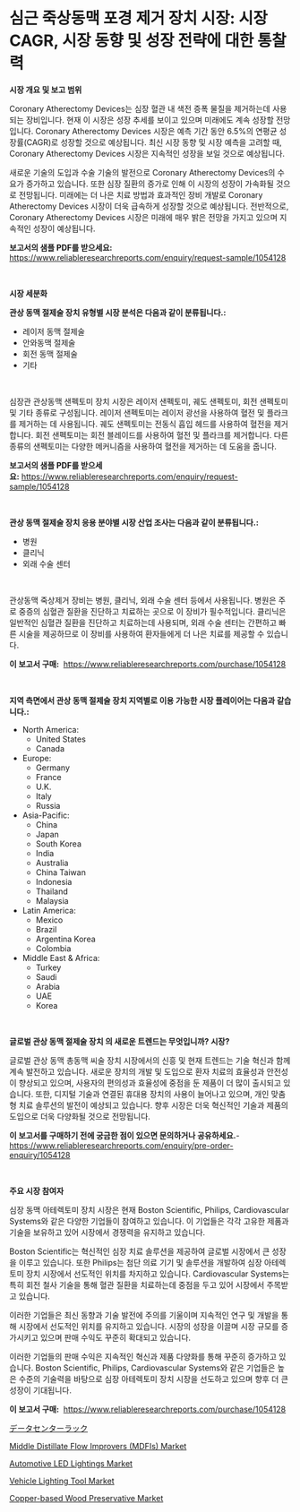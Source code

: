 <p><h1>심근 죽상동맥 포경 제거 장치 시장: 시장 CAGR, 시장 동향 및 성장 전략에 대한 통찰력</h1></p><p><strong>시장 개요 및 보고 범위</strong></p>
<p><p>Coronary Atherectomy Devices는 심장 혈관 내 색전 증폭 물질을 제거하는데 사용되는 장비입니다. 현재 이 시장은 성장 추세를 보이고 있으며 미래에도 계속 성장할 전망입니다. Coronary Atherectomy Devices 시장은 예측 기간 동안 6.5%의 연평균 성장률(CAGR)로 성장할 것으로 예상됩니다. 최신 시장 동향 및 시장 예측을 고려할 때, Coronary Atherectomy Devices 시장은 지속적인 성장을 보일 것으로 예상됩니다.</p><p>새로운 기술의 도입과 수술 기술의 발전으로 Coronary Atherectomy Devices의 수요가 증가하고 있습니다. 또한 심장 질환의 증가로 인해 이 시장의 성장이 가속화될 것으로 전망됩니다. 미래에는 더 나은 치료 방법과 효과적인 장비 개발로 Coronary Atherectomy Devices 시장이 더욱 급속하게 성장할 것으로 예상됩니다. 전반적으로, Coronary Atherectomy Devices 시장은 미래에 매우 밝은 전망을 가지고 있으며 지속적인 성장이 예상됩니다.</p></p>
<p><strong>보고서의 샘플 PDF를 받으세요:</strong> <a href="https://www.reliableresearchreports.com/enquiry/request-sample/1054128">https://www.reliableresearchreports.com/enquiry/request-sample/1054128</a></p>
<p>&nbsp;</p>
<p><strong>시장 세분화</strong></p>
<p><strong>관상 동맥 절제술 장치 유형별 시장 분석은 다음과 같이 분류됩니다.:</strong></p>
<p><ul><li>레이저 동맥 절제술</li><li>안와동맥 절제술</li><li>회전 동맥 절제술</li><li>기타</li></ul></p>
<p>&nbsp;</p>
<p><p>심장관 관상동맥 샌펙토미 장치 시장은 레이저 샌펙토미, 궤도 샌펙토미, 회전 샌펙토미 및 기타 종류로 구성됩니다. 레이저 샌펙토미는 레이저 광선을 사용하여 혈전 및 플라크를 제거하는 데 사용됩니다. 궤도 샌펙토미는 전동식 흡입 헤드를 사용하여 혈전을 제거합니다. 회전 샌펙토미는 회전 블레이드를 사용하여 혈전 및 플라크를 제거합니다. 다른 종류의 샌펙토미는 다양한 메커니즘을 사용하여 혈전을 제거하는 데 도움을 줍니다.</p></p>
<p><strong>보고서의 샘플 PDF를 받으세요:</strong>&nbsp;<a href="https://www.reliableresearchreports.com/enquiry/request-sample/1054128">https://www.reliableresearchreports.com/enquiry/request-sample/1054128</a></p>
<p>&nbsp;</p>
<p><strong> 관상 동맥 절제술 장치 응용 분야별 시장 산업 조사는 다음과 같이 분류됩니다.:</strong></p>
<p><ul><li>병원</li><li>클리닉</li><li>외래 수술 센터</li></ul></p>
<p>&nbsp;</p>
<p><p>관상동맥 죽상제거 장비는 병원, 클리닉, 외래 수술 센터 등에서 사용됩니다. 병원은 주로 중증의 심혈관 질환을 진단하고 치료하는 곳으로 이 장비가 필수적입니다. 클리닉은 일반적인 심혈관 질환을 진단하고 치료하는데 사용되며, 외래 수술 센터는 간편하고 빠른 시술을 제공하므로 이 장비를 사용하여 환자들에게 더 나은 치료를 제공할 수 있습니다.</p></p>
<p><strong>이 보고서 구매:</strong>&nbsp; <a href="https://www.reliableresearchreports.com/purchase/1054128">https://www.reliableresearchreports.com/purchase/1054128</a></p>
<p>&nbsp;</p>
<p><strong>지역 측면에서 관상 동맥 절제술 장치 지역별로 이용 가능한 시장 플레이어는 다음과 같습니다.:</strong></p>
<p><ul>
    <li>
        North America:
        <ul>
            <li>United States</li>
            <li>Canada</li>
        </ul>
    </li>
    <li>
        Europe:
        <ul>
            <li>Germany</li>
            <li>France</li>
            <li>U.K.</li>
            <li>Italy</li>
            <li>Russia</li>
        </ul>
    </li>
    <li>
        Asia-Pacific:
        <ul>
            <li>China</li>
            <li>Japan</li>
            <li>South Korea</li>
            <li>India</li>
            <li>Australia</li>
            <li>China Taiwan</li>
            <li>Indonesia</li>
            <li>Thailand</li>
            <li>Malaysia</li>
        </ul>
    </li>
    <li>
        Latin America:
        <ul>
            <li>Mexico</li>
            <li>Brazil</li>
            <li>Argentina Korea</li>
            <li>Colombia</li>
        </ul>
    </li>
    <li>
        Middle East & Africa:
        <ul>
            <li>Turkey</li>
            <li>Saudi</li>
            <li>Arabia</li>
            <li>UAE</li>
            <li>Korea</li>
        </ul>
    </li>
    </ul></p>
<p>&nbsp;</p>
<p><strong>글로벌 관상 동맥 절제술 장치 의 새로운 트렌드는 무엇입니까? 시장?</strong></p>
<p><p>글로벌 관상 동맥 총동맥 씨술 장치 시장에서의 신흥 및 현재 트렌드는 기술 혁신과 함께 계속 발전하고 있습니다. 새로운 장치의 개발 및 도입으로 환자 치료의 효율성과 안전성이 향상되고 있으며, 사용자의 편의성과 효율성에 중점을 둔 제품이 더 많이 출시되고 있습니다. 또한, 디지털 기술과 연결된 휴대용 장치의 사용이 늘어나고 있으며, 개인 맞춤형 치료 솔루션의 발전이 예상되고 있습니다. 향후 시장은 더욱 혁신적인 기술과 제품의 도입으로 더욱 다양화될 것으로 전망됩니다.</p></p>
<p><strong>이 보고서를 구매하기 전에 궁금한 점이 있으면 문의하거나 공유하세요.</strong>- <a href="https://www.reliableresearchreports.com/enquiry/pre-order-enquiry/1054128">https://www.reliableresearchreports.com/enquiry/pre-order-enquiry/1054128</a></p>
<p>&nbsp;</p>
<p><strong>주요 시장 참여자</strong></p>
<p><p>심장 동맥 아테렉토미 장치 시장은 현재 Boston Scientific, Philips, Cardiovascular Systems와 같은 다양한 기업들이 참여하고 있습니다. 이 기업들은 각각 고유한 제품과 기술을 보유하고 있어 시장에서 경쟁력을 유지하고 있습니다.</p><p>Boston Scientific는 혁신적인 심장 치료 솔루션을 제공하여 글로벌 시장에서 큰 성장을 이루고 있습니다. 또한 Philips는 첨단 의료 기기 및 솔루션을 개발하여 심장 아테렉토미 장치 시장에서 선도적인 위치를 차지하고 있습니다. Cardiovascular Systems는 특히 회전 철사 기술을 통해 혈관 질환을 치료하는데 중점을 두고 있어 시장에서 주목받고 있습니다.</p><p>이러한 기업들은 최신 동향과 기술 발전에 주의를 기울이며 지속적인 연구 및 개발을 통해 시장에서 선도적인 위치를 유지하고 있습니다. 시장의 성장을 이끌며 시장 규모를 증가시키고 있으며 판매 수익도 꾸준히 확대되고 있습니다.</p><p>이러한 기업들의 판매 수익은 지속적인 혁신과 제품 다양화를 통해 꾸준히 증가하고 있습니다. Boston Scientific, Philips, Cardiovascular Systems와 같은 기업들은 높은 수준의 기술력을 바탕으로 심장 아테렉토미 장치 시장을 선도하고 있으며 향후 더 큰 성장이 기대됩니다.</p></p>
<p><strong>이 보고서 구매:</strong>&nbsp;&nbsp;<a href="https://www.reliableresearchreports.com/purchase/1054128">https://www.reliableresearchreports.com/purchase/1054128</a></p>
<p><p><a href="https://github.com/zjkmgcs938405/Market-Research-Report-List-1/blob/main/5925538429.md">データセンターラック</a></p><p><a href="https://github.com/luckyshygirl/Market-Research-Report-List-3/blob/main/middle-distillate-flow-improvers-mdfis-market.md">Middle Distillate Flow Improvers (MDFIs) Market</a></p><p><a href="https://issuu.com/reportprime-2/docs/automotive-led-lightings-market-size-2030.pptx">Automotive LED Lightings Market</a></p><p><a href="https://issuu.com/reportprime-2/docs/vehicle-lighting-tool-market-size-2030.pptx">Vehicle Lighting Tool Market</a></p><p><a href="https://github.com/vimar16th/Market-Research-Report-List-3/blob/main/copper-based-wood-preservative-market.md">Copper-based Wood Preservative Market</a></p></p>
